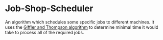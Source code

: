 # Job-Shop-Scheduler
An algorithm which schedules some specific jobs to different machines. It uses the [Giffler and Thompson algorithm](https://acrogenesis.com/or-tools/documentation/user_manual/manual/ls/jobshop_def_data.html#jobshopdata) to determine minimal time it would take to process all of the required
jobs.
